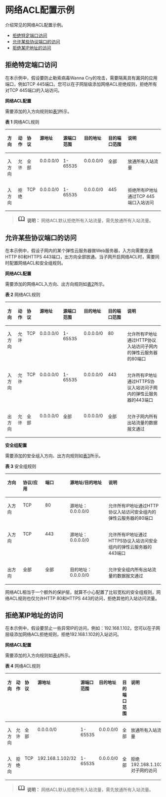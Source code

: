 # 网络ACL配置示例<a name="acl_0002"></a>

介绍常见的网络ACL配置示例。

-   [拒绝特定端口访问](#section11312173319432)
-   [允许某些协议端口的访问](#section61291659102216)
-   [拒绝某IP地址的访问](#section179011223818)

## 拒绝特定端口访问<a name="section11312173319432"></a>

在本示例中，假设要防止勒索病毒Wanna Cry的攻击，需要隔离具有漏洞的应用端口，例如TCP 445端口。您可以在子网层级添加网络ACL拒绝规则，拒绝所有对TCP 445端口的入站访问。

**网络ACL配置**

需要添加的入方向规则如[表1](#table553618145582)所示。

**表 1**  网络ACL规则

<a name="table553618145582"></a>
<table><thead align="left"><tr id="row1536191465810"><th class="cellrowborder" valign="top" width="7.26%" id="mcps1.2.9.1.1"><p id="p6536131425817"><a name="p6536131425817"></a><a name="p6536131425817"></a>方向</p>
</th>
<th class="cellrowborder" valign="top" width="5.779999999999999%" id="mcps1.2.9.1.2"><p id="p1253641416587"><a name="p1253641416587"></a><a name="p1253641416587"></a>动作</p>
</th>
<th class="cellrowborder" valign="top" width="6.859999999999999%" id="mcps1.2.9.1.3"><p id="p5536171415817"><a name="p5536171415817"></a><a name="p5536171415817"></a>协议</p>
</th>
<th class="cellrowborder" valign="top" width="8.93%" id="mcps1.2.9.1.4"><p id="p853691455815"><a name="p853691455815"></a><a name="p853691455815"></a>源地址</p>
</th>
<th class="cellrowborder" valign="top" width="13.950000000000001%" id="mcps1.2.9.1.5"><p id="p8536114165813"><a name="p8536114165813"></a><a name="p8536114165813"></a>源端口范围</p>
</th>
<th class="cellrowborder" valign="top" width="15.75%" id="mcps1.2.9.1.6"><p id="p15536181495819"><a name="p15536181495819"></a><a name="p15536181495819"></a>目的地址</p>
</th>
<th class="cellrowborder" valign="top" width="14.06%" id="mcps1.2.9.1.7"><p id="p135361214105818"><a name="p135361214105818"></a><a name="p135361214105818"></a>目的端口范围</p>
</th>
<th class="cellrowborder" valign="top" width="27.41%" id="mcps1.2.9.1.8"><p id="p85369147584"><a name="p85369147584"></a><a name="p85369147584"></a>说明</p>
</th>
</tr>
</thead>
<tbody><tr id="row12341947141113"><td class="cellrowborder" valign="top" width="7.26%" headers="mcps1.2.9.1.1 "><p id="p173271575112"><a name="p173271575112"></a><a name="p173271575112"></a>入方向</p>
</td>
<td class="cellrowborder" valign="top" width="5.779999999999999%" headers="mcps1.2.9.1.2 "><p id="p09375481311"><a name="p09375481311"></a><a name="p09375481311"></a>允许</p>
</td>
<td class="cellrowborder" valign="top" width="6.859999999999999%" headers="mcps1.2.9.1.3 "><p id="p234294719114"><a name="p234294719114"></a><a name="p234294719114"></a>全部</p>
</td>
<td class="cellrowborder" valign="top" width="8.93%" headers="mcps1.2.9.1.4 "><p id="p441232491318"><a name="p441232491318"></a><a name="p441232491318"></a>0.0.0.0/0</p>
</td>
<td class="cellrowborder" valign="top" width="13.950000000000001%" headers="mcps1.2.9.1.5 "><p id="p14135242137"><a name="p14135242137"></a><a name="p14135242137"></a>1-65535</p>
</td>
<td class="cellrowborder" valign="top" width="15.75%" headers="mcps1.2.9.1.6 "><p id="p13413152415134"><a name="p13413152415134"></a><a name="p13413152415134"></a>0.0.0.0/0</p>
</td>
<td class="cellrowborder" valign="top" width="14.06%" headers="mcps1.2.9.1.7 "><p id="p434204741117"><a name="p434204741117"></a><a name="p434204741117"></a>全部</p>
</td>
<td class="cellrowborder" valign="top" width="27.41%" headers="mcps1.2.9.1.8 "><p id="p153421247191118"><a name="p153421247191118"></a><a name="p153421247191118"></a>放通所有入站流量</p>
</td>
</tr>
<tr id="row20536131455815"><td class="cellrowborder" valign="top" width="7.26%" headers="mcps1.2.9.1.1 "><p id="p175361814165817"><a name="p175361814165817"></a><a name="p175361814165817"></a>入方向</p>
</td>
<td class="cellrowborder" valign="top" width="5.779999999999999%" headers="mcps1.2.9.1.2 "><p id="p1053616146583"><a name="p1053616146583"></a><a name="p1053616146583"></a>拒绝</p>
</td>
<td class="cellrowborder" valign="top" width="6.859999999999999%" headers="mcps1.2.9.1.3 "><p id="p453651419586"><a name="p453651419586"></a><a name="p453651419586"></a>TCP</p>
</td>
<td class="cellrowborder" valign="top" width="8.93%" headers="mcps1.2.9.1.4 "><p id="p153691419583"><a name="p153691419583"></a><a name="p153691419583"></a>0.0.0.0/0</p>
</td>
<td class="cellrowborder" valign="top" width="13.950000000000001%" headers="mcps1.2.9.1.5 "><p id="p5536181412589"><a name="p5536181412589"></a><a name="p5536181412589"></a>1-65535</p>
</td>
<td class="cellrowborder" valign="top" width="15.75%" headers="mcps1.2.9.1.6 "><p id="p8536171495815"><a name="p8536171495815"></a><a name="p8536171495815"></a>0.0.0.0/0</p>
</td>
<td class="cellrowborder" valign="top" width="14.06%" headers="mcps1.2.9.1.7 "><p id="p65360144584"><a name="p65360144584"></a><a name="p65360144584"></a>445</p>
</td>
<td class="cellrowborder" valign="top" width="27.41%" headers="mcps1.2.9.1.8 "><p id="p13536614155813"><a name="p13536614155813"></a><a name="p13536614155813"></a>拒绝所有IP地址通过TCP 445端口入站访问</p>
</td>
</tr>
</tbody>
</table>

>![](public_sys-resources/icon-note.gif) **说明：** 
>网络ACL默认拒绝所有入站流量，需先放通所有入站流量。

## 允许某些协议端口的访问<a name="section61291659102216"></a>

在本示例中，假设子网内的某个弹性云服务器做Web服务器，入方向需要放通HTTP 80和HTTPS 443端口，出方向全部放通。当子网开启网络ACL时，需要同时配置网络ACL和安全组规则。

**网络ACL配置**

需要添加的网络ACL入方向、出方向规则如[表2](#table195634095313)所示。

**表 2**  网络ACL规则

<a name="table195634095313"></a>
<table><thead align="left"><tr id="row56214055319"><th class="cellrowborder" valign="top" width="7.26%" id="mcps1.2.9.1.1"><p id="p16212405538"><a name="p16212405538"></a><a name="p16212405538"></a>方向</p>
</th>
<th class="cellrowborder" valign="top" width="5.779999999999999%" id="mcps1.2.9.1.2"><p id="p1863340165319"><a name="p1863340165319"></a><a name="p1863340165319"></a>动作</p>
</th>
<th class="cellrowborder" valign="top" width="6.859999999999999%" id="mcps1.2.9.1.3"><p id="p10631640155318"><a name="p10631640155318"></a><a name="p10631640155318"></a>协议</p>
</th>
<th class="cellrowborder" valign="top" width="8.93%" id="mcps1.2.9.1.4"><p id="p66324013535"><a name="p66324013535"></a><a name="p66324013535"></a>源地址</p>
</th>
<th class="cellrowborder" valign="top" width="13.950000000000001%" id="mcps1.2.9.1.5"><p id="p1659407534"><a name="p1659407534"></a><a name="p1659407534"></a>源端口范围</p>
</th>
<th class="cellrowborder" valign="top" width="15.75%" id="mcps1.2.9.1.6"><p id="p56554075310"><a name="p56554075310"></a><a name="p56554075310"></a>目的地址</p>
</th>
<th class="cellrowborder" valign="top" width="14.06%" id="mcps1.2.9.1.7"><p id="p106694013537"><a name="p106694013537"></a><a name="p106694013537"></a>目的端口范围</p>
</th>
<th class="cellrowborder" valign="top" width="27.41%" id="mcps1.2.9.1.8"><p id="p66717405533"><a name="p66717405533"></a><a name="p66717405533"></a>说明</p>
</th>
</tr>
</thead>
<tbody><tr id="row196712405536"><td class="cellrowborder" valign="top" width="7.26%" headers="mcps1.2.9.1.1 "><p id="p069124055316"><a name="p069124055316"></a><a name="p069124055316"></a>入方向</p>
</td>
<td class="cellrowborder" valign="top" width="5.779999999999999%" headers="mcps1.2.9.1.2 "><p id="p1670204016533"><a name="p1670204016533"></a><a name="p1670204016533"></a>允许</p>
</td>
<td class="cellrowborder" valign="top" width="6.859999999999999%" headers="mcps1.2.9.1.3 "><p id="p117112409536"><a name="p117112409536"></a><a name="p117112409536"></a>TCP</p>
</td>
<td class="cellrowborder" valign="top" width="8.93%" headers="mcps1.2.9.1.4 "><p id="p10721240185320"><a name="p10721240185320"></a><a name="p10721240185320"></a>0.0.0.0/0</p>
</td>
<td class="cellrowborder" valign="top" width="13.950000000000001%" headers="mcps1.2.9.1.5 "><p id="p7742404539"><a name="p7742404539"></a><a name="p7742404539"></a>1-65535</p>
</td>
<td class="cellrowborder" valign="top" width="15.75%" headers="mcps1.2.9.1.6 "><p id="p177484025315"><a name="p177484025315"></a><a name="p177484025315"></a>0.0.0.0/0</p>
</td>
<td class="cellrowborder" valign="top" width="14.06%" headers="mcps1.2.9.1.7 "><p id="p1211320362012"><a name="p1211320362012"></a><a name="p1211320362012"></a>80</p>
</td>
<td class="cellrowborder" valign="top" width="27.41%" headers="mcps1.2.9.1.8 "><p id="p3772407536"><a name="p3772407536"></a><a name="p3772407536"></a>允许所有IP地址通过HTTP协议入站访问子网内的弹性云服务器的80端口</p>
</td>
</tr>
<tr id="row160981135413"><td class="cellrowborder" valign="top" width="7.26%" headers="mcps1.2.9.1.1 "><p id="p11609119544"><a name="p11609119544"></a><a name="p11609119544"></a>入方向</p>
</td>
<td class="cellrowborder" valign="top" width="5.779999999999999%" headers="mcps1.2.9.1.2 "><p id="p960910113543"><a name="p960910113543"></a><a name="p960910113543"></a>允许</p>
</td>
<td class="cellrowborder" valign="top" width="6.859999999999999%" headers="mcps1.2.9.1.3 "><p id="p96091313540"><a name="p96091313540"></a><a name="p96091313540"></a>TCP</p>
</td>
<td class="cellrowborder" valign="top" width="8.93%" headers="mcps1.2.9.1.4 "><p id="p12609616544"><a name="p12609616544"></a><a name="p12609616544"></a>0.0.0.0/0</p>
</td>
<td class="cellrowborder" valign="top" width="13.950000000000001%" headers="mcps1.2.9.1.5 "><p id="p1760910165412"><a name="p1760910165412"></a><a name="p1760910165412"></a>1-65535</p>
</td>
<td class="cellrowborder" valign="top" width="15.75%" headers="mcps1.2.9.1.6 "><p id="p136093175411"><a name="p136093175411"></a><a name="p136093175411"></a>0.0.0.0/0</p>
</td>
<td class="cellrowborder" valign="top" width="14.06%" headers="mcps1.2.9.1.7 "><p id="p9208174116114"><a name="p9208174116114"></a><a name="p9208174116114"></a>443</p>
</td>
<td class="cellrowborder" valign="top" width="27.41%" headers="mcps1.2.9.1.8 "><p id="p36241816183320"><a name="p36241816183320"></a><a name="p36241816183320"></a>允许所有IP地址通过HTTPS协议入站访问子网内的弹性云服务器的443端口</p>
</td>
</tr>
<tr id="row27210235717"><td class="cellrowborder" valign="top" width="7.26%" headers="mcps1.2.9.1.1 "><p id="p1372192105711"><a name="p1372192105711"></a><a name="p1372192105711"></a>出方向</p>
</td>
<td class="cellrowborder" valign="top" width="5.779999999999999%" headers="mcps1.2.9.1.2 "><p id="p16721823575"><a name="p16721823575"></a><a name="p16721823575"></a>允许</p>
</td>
<td class="cellrowborder" valign="top" width="6.859999999999999%" headers="mcps1.2.9.1.3 "><p id="p1372192145710"><a name="p1372192145710"></a><a name="p1372192145710"></a>全部</p>
</td>
<td class="cellrowborder" valign="top" width="8.93%" headers="mcps1.2.9.1.4 "><p id="p204401137135716"><a name="p204401137135716"></a><a name="p204401137135716"></a>0.0.0.0/0</p>
</td>
<td class="cellrowborder" valign="top" width="13.950000000000001%" headers="mcps1.2.9.1.5 "><p id="p37211215719"><a name="p37211215719"></a><a name="p37211215719"></a>全部</p>
</td>
<td class="cellrowborder" valign="top" width="15.75%" headers="mcps1.2.9.1.6 "><p id="p99971040195713"><a name="p99971040195713"></a><a name="p99971040195713"></a>0.0.0.0/0</p>
</td>
<td class="cellrowborder" valign="top" width="14.06%" headers="mcps1.2.9.1.7 "><p id="p1972114217575"><a name="p1972114217575"></a><a name="p1972114217575"></a>全部</p>
</td>
<td class="cellrowborder" valign="top" width="27.41%" headers="mcps1.2.9.1.8 "><p id="p207214210578"><a name="p207214210578"></a><a name="p207214210578"></a>允许子网内所有出站流量的数据报文通过</p>
</td>
</tr>
</tbody>
</table>

**安全组配置**

需要添加的安全组入方向、出方向规则如[表3](#table30323767195135)所示。

**表 3**  安全组规则

<a name="table30323767195135"></a>
<table><thead align="left"><tr id="row15770184195135"><th class="cellrowborder" valign="top" width="10%" id="mcps1.2.6.1.1"><p id="p1235112172119"><a name="p1235112172119"></a><a name="p1235112172119"></a>方向</p>
</th>
<th class="cellrowborder" valign="top" width="14.330000000000002%" id="mcps1.2.6.1.2"><p id="p2316559195135"><a name="p2316559195135"></a><a name="p2316559195135"></a>协议/应用</p>
</th>
<th class="cellrowborder" valign="top" width="15.879999999999999%" id="mcps1.2.6.1.3"><p id="p32340552195135"><a name="p32340552195135"></a><a name="p32340552195135"></a>端口</p>
</th>
<th class="cellrowborder" valign="top" width="24.759999999999998%" id="mcps1.2.6.1.4"><p id="p2339084195135"><a name="p2339084195135"></a><a name="p2339084195135"></a>源地址/目的地址</p>
</th>
<th class="cellrowborder" valign="top" width="35.03%" id="mcps1.2.6.1.5"><p id="p1096519542911"><a name="p1096519542911"></a><a name="p1096519542911"></a>说明</p>
</th>
</tr>
</thead>
<tbody><tr id="row55248116195135"><td class="cellrowborder" valign="top" width="10%" headers="mcps1.2.6.1.1 "><p id="p153542182110"><a name="p153542182110"></a><a name="p153542182110"></a>入方向</p>
</td>
<td class="cellrowborder" valign="top" width="14.330000000000002%" headers="mcps1.2.6.1.2 "><p id="p45912425195135"><a name="p45912425195135"></a><a name="p45912425195135"></a>TCP</p>
</td>
<td class="cellrowborder" valign="top" width="15.879999999999999%" headers="mcps1.2.6.1.3 "><p id="p46840856195135"><a name="p46840856195135"></a><a name="p46840856195135"></a>80</p>
</td>
<td class="cellrowborder" valign="top" width="24.759999999999998%" headers="mcps1.2.6.1.4 "><p id="p36012962195135"><a name="p36012962195135"></a><a name="p36012962195135"></a>源地址：0.0.0.0/0</p>
</td>
<td class="cellrowborder" valign="top" width="35.03%" headers="mcps1.2.6.1.5 "><p id="p1616504613311"><a name="p1616504613311"></a><a name="p1616504613311"></a>允许所有IP地址通过HTTP协议入站访问安全组内的弹性云服务器的80端口</p>
</td>
</tr>
<tr id="row5566305020026"><td class="cellrowborder" valign="top" width="10%" headers="mcps1.2.6.1.1 "><p id="p1335112162119"><a name="p1335112162119"></a><a name="p1335112162119"></a>入方向</p>
</td>
<td class="cellrowborder" valign="top" width="14.330000000000002%" headers="mcps1.2.6.1.2 "><p id="p3120540920026"><a name="p3120540920026"></a><a name="p3120540920026"></a>TCP</p>
</td>
<td class="cellrowborder" valign="top" width="15.879999999999999%" headers="mcps1.2.6.1.3 "><p id="p5665449220026"><a name="p5665449220026"></a><a name="p5665449220026"></a>443</p>
</td>
<td class="cellrowborder" valign="top" width="24.759999999999998%" headers="mcps1.2.6.1.4 "><p id="p2561110020026"><a name="p2561110020026"></a><a name="p2561110020026"></a>源地址：0.0.0.0/0</p>
</td>
<td class="cellrowborder" valign="top" width="35.03%" headers="mcps1.2.6.1.5 "><p id="p11273949183317"><a name="p11273949183317"></a><a name="p11273949183317"></a>允许所有IP地址通过HTTPS协议入站访问安全组内的弹性云服务器的443端口</p>
</td>
</tr>
<tr id="row711437142712"><td class="cellrowborder" valign="top" width="10%" headers="mcps1.2.6.1.1 "><p id="p31141071272"><a name="p31141071272"></a><a name="p31141071272"></a>出方向</p>
</td>
<td class="cellrowborder" valign="top" width="14.330000000000002%" headers="mcps1.2.6.1.2 "><p id="p711457182715"><a name="p711457182715"></a><a name="p711457182715"></a>全部</p>
</td>
<td class="cellrowborder" valign="top" width="15.879999999999999%" headers="mcps1.2.6.1.3 "><p id="p1011487182717"><a name="p1011487182717"></a><a name="p1011487182717"></a>全部</p>
</td>
<td class="cellrowborder" valign="top" width="24.759999999999998%" headers="mcps1.2.6.1.4 "><p id="p20126774286"><a name="p20126774286"></a><a name="p20126774286"></a>目的地址：0.0.0.0/0</p>
</td>
<td class="cellrowborder" valign="top" width="35.03%" headers="mcps1.2.6.1.5 "><p id="p20965751299"><a name="p20965751299"></a><a name="p20965751299"></a>允许安全组内所有出站流量的数据报文通过</p>
</td>
</tr>
</tbody>
</table>

网络ACL相当于一个额外的保护层，就算不小心配置了比较宽松的安全组规则，网络ACL规则也仅允许HTTP 80和HTTPS 443的访问，拒绝其他的入站访问流量。

## 拒绝某IP地址的访问<a name="section179011223818"></a>

在本示例中，假设要禁止一些异常IP的访问，例如：192.168.1.102，您可以在子网层级添加网络ACL拒绝规则，拒绝192.168.1.102的入站访问。

**网络ACL配置**

需要添加的入方向规则如[表4](#table149047552812)所示。

**表 4**  网络ACL规则

<a name="table149047552812"></a>
<table><thead align="left"><tr id="row199059550814"><th class="cellrowborder" valign="top" width="7.26%" id="mcps1.2.9.1.1"><p id="p7905455383"><a name="p7905455383"></a><a name="p7905455383"></a>方向</p>
</th>
<th class="cellrowborder" valign="top" width="5.779999999999999%" id="mcps1.2.9.1.2"><p id="p89059556814"><a name="p89059556814"></a><a name="p89059556814"></a>动作</p>
</th>
<th class="cellrowborder" valign="top" width="6.859999999999999%" id="mcps1.2.9.1.3"><p id="p1090565514817"><a name="p1090565514817"></a><a name="p1090565514817"></a>协议</p>
</th>
<th class="cellrowborder" valign="top" width="12.7%" id="mcps1.2.9.1.4"><p id="p7905655884"><a name="p7905655884"></a><a name="p7905655884"></a>源地址</p>
</th>
<th class="cellrowborder" valign="top" width="16.1%" id="mcps1.2.9.1.5"><p id="p190585510818"><a name="p190585510818"></a><a name="p190585510818"></a>源端口范围</p>
</th>
<th class="cellrowborder" valign="top" width="12.879999999999999%" id="mcps1.2.9.1.6"><p id="p2905255085"><a name="p2905255085"></a><a name="p2905255085"></a>目的地址</p>
</th>
<th class="cellrowborder" valign="top" width="11.01%" id="mcps1.2.9.1.7"><p id="p1905155519819"><a name="p1905155519819"></a><a name="p1905155519819"></a>目的端口范围</p>
</th>
<th class="cellrowborder" valign="top" width="27.41%" id="mcps1.2.9.1.8"><p id="p99059551483"><a name="p99059551483"></a><a name="p99059551483"></a>说明</p>
</th>
</tr>
</thead>
<tbody><tr id="row1905105516811"><td class="cellrowborder" valign="top" width="7.26%" headers="mcps1.2.9.1.1 "><p id="p1590525510815"><a name="p1590525510815"></a><a name="p1590525510815"></a>入方向</p>
</td>
<td class="cellrowborder" valign="top" width="5.779999999999999%" headers="mcps1.2.9.1.2 "><p id="p199051555081"><a name="p199051555081"></a><a name="p199051555081"></a>允许</p>
</td>
<td class="cellrowborder" valign="top" width="6.859999999999999%" headers="mcps1.2.9.1.3 "><p id="p13905655689"><a name="p13905655689"></a><a name="p13905655689"></a>全部</p>
</td>
<td class="cellrowborder" valign="top" width="12.7%" headers="mcps1.2.9.1.4 "><p id="p1290515554815"><a name="p1290515554815"></a><a name="p1290515554815"></a>0.0.0.0/0</p>
</td>
<td class="cellrowborder" valign="top" width="16.1%" headers="mcps1.2.9.1.5 "><p id="p090613551684"><a name="p090613551684"></a><a name="p090613551684"></a>1-65535</p>
</td>
<td class="cellrowborder" valign="top" width="12.879999999999999%" headers="mcps1.2.9.1.6 "><p id="p1290635518814"><a name="p1290635518814"></a><a name="p1290635518814"></a>0.0.0.0/0</p>
</td>
<td class="cellrowborder" valign="top" width="11.01%" headers="mcps1.2.9.1.7 "><p id="p11906185511819"><a name="p11906185511819"></a><a name="p11906185511819"></a>全部</p>
</td>
<td class="cellrowborder" valign="top" width="27.41%" headers="mcps1.2.9.1.8 "><p id="p1690635517813"><a name="p1690635517813"></a><a name="p1690635517813"></a>放通所有入站流量</p>
</td>
</tr>
<tr id="row19063552819"><td class="cellrowborder" valign="top" width="7.26%" headers="mcps1.2.9.1.1 "><p id="p15906955284"><a name="p15906955284"></a><a name="p15906955284"></a>入方向</p>
</td>
<td class="cellrowborder" valign="top" width="5.779999999999999%" headers="mcps1.2.9.1.2 "><p id="p139063556818"><a name="p139063556818"></a><a name="p139063556818"></a>拒绝</p>
</td>
<td class="cellrowborder" valign="top" width="6.859999999999999%" headers="mcps1.2.9.1.3 "><p id="p1690675517819"><a name="p1690675517819"></a><a name="p1690675517819"></a>TCP</p>
</td>
<td class="cellrowborder" valign="top" width="12.7%" headers="mcps1.2.9.1.4 "><p id="p890618551489"><a name="p890618551489"></a><a name="p890618551489"></a>192.168.1.102/32</p>
</td>
<td class="cellrowborder" valign="top" width="16.1%" headers="mcps1.2.9.1.5 "><p id="p190785516815"><a name="p190785516815"></a><a name="p190785516815"></a>1-65535</p>
</td>
<td class="cellrowborder" valign="top" width="12.879999999999999%" headers="mcps1.2.9.1.6 "><p id="p6907755783"><a name="p6907755783"></a><a name="p6907755783"></a>0.0.0.0/0</p>
</td>
<td class="cellrowborder" valign="top" width="11.01%" headers="mcps1.2.9.1.7 "><p id="p1590719559810"><a name="p1590719559810"></a><a name="p1590719559810"></a>全部</p>
</td>
<td class="cellrowborder" valign="top" width="27.41%" headers="mcps1.2.9.1.8 "><p id="p39070552819"><a name="p39070552819"></a><a name="p39070552819"></a>拒绝192.168.1.102对子网的访问</p>
</td>
</tr>
</tbody>
</table>

>![](public_sys-resources/icon-note.gif) **说明：** 
>网络ACL默认拒绝所有入站流量，需先放通所有入站流量。

